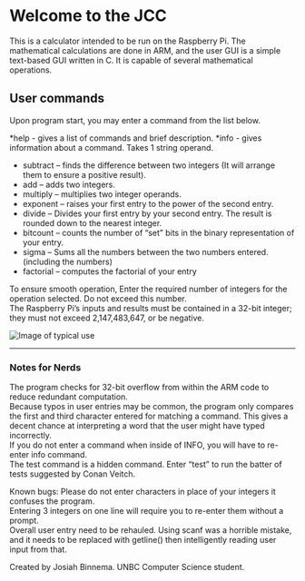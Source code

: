 # Welcome to the JCC

This is a calculator intended to be run on the Raspberry Pi. The mathematical calculations are done in ARM, and the user GUI is a simple text-based GUI written in C. It is capable of several mathematical operations.

## User commands
Upon program start, you may enter a command from the list below. 

*help 		- gives a list of commands and brief description. 
*info		- gives information about a command. Takes 1 string operand.

* subtract 	– finds the difference between two integers (It will arrange them to ensure a positive result). 
* add 		– adds two integers.
* multiply	– multiplies two integer operands. 
* exponent	– raises your first entry to the power of the second entry.
* divide 	– Divides your first entry by your second entry. The result is rounded down to the nearest integer. 
* bitcount	– counts the number of “set” bits in the binary representation of your entry.
* sigma 	– Sums all the numbers between the two numbers entered. (including the numbers)
* factorial 	– computes the factorial of your entry


To ensure smooth operation, Enter the required number of integers for the operation selected. Do not exceed this number.  
The Raspberry Pi’s inputs and results must be contained in a 32-bit integer; they must not exceed 2,147,483,647, or be negative.   

![Image of typical use]( https://i.ibb.co/6YdKdfw/JCC-operation.png)   

---

### Notes for Nerds 
The program checks for 32-bit overflow from within the ARM code to reduce redundant computation.   
Because typos in user entries may be common, the program only compares the first and third character entered for matching a command. This gives a decent chance at interpreting a word that the user might have typed incorrectly.  
If you do not enter a command when inside of INFO, you will have to re-enter info command.  
The test command is a hidden command. Enter “test” to run the batter of tests suggested by Conan Veitch.  

Known bugs:
Please do not enter characters in place of your integers it confuses the program.   
Entering 3 integers on one line will require you to re-enter them without a prompt.  
Overall user entry need to be rehauled. Using scanf was a horrible mistake, and it needs to be replaced with getline() then intelligently reading user input from that.

Created by Josiah Binnema. UNBC Computer Science student.   



